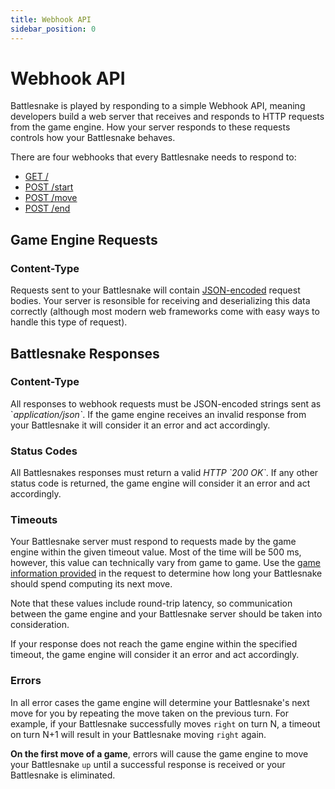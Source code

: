 ```yaml
---
title: Webhook API
sidebar_position: 0
---
```


# Webhook API

Battlesnake is played by responding to a simple Webhook API, meaning developers build a web server that receives and responds to HTTP requests from the game engine. How your server responds to these requests controls how your Battlesnake behaves.

There are four webhooks that every Battlesnake needs to respond to:
* [GET /](api/requests/info.md)
* [POST /start](api/requests/start.md)
* [POST /move](api/requests/move.md)
* [POST /end](api/requests/end.md)

## Game Engine Requests

### Content-Type

Requests sent to your Battlesnake will contain [JSON-encoded](https://www.json.org/) request bodies. Your server is resonsible for receiving and deserializing this data correctly (although most modern web frameworks come with easy ways to handle this type of request).

## Battlesnake Responses

### Content-Type

All responses to webhook requests must be JSON-encoded strings sent as \`_application/json\`_. If the game engine receives an invalid response from your Battlesnake it will consider it an error and act accordingly.

### Status Codes

All Battlesnakes responses must return a valid _HTTP \`200 OK\`_. If any other status code is returned, the game engine will consider it an error and act accordingly.

### Timeouts

Your Battlesnake server must respond to requests made by the game engine within the given timeout value. Most of the time will be 500 ms, however, this value can technically vary from game to game. Use the [game information provided](api/objects/game.md) in the request to determine how long your Battlesnake should spend computing its next move.

Note that these values include round-trip latency, so communication between the game engine and your Battlesnake server should be taken into consideration.

If your response does not reach the game engine within the specified timeout, the game engine will consider it an error and act accordingly.

### Errors

In all error cases the game engine will determine your Battlesnake's next move for you by repeating the move taken on the previous turn. For example, if your Battlesnake successfully moves `right` on turn N, a timeout on turn N+1 will result in your Battlesnake moving `right` again.

**On the first move of a game**, errors will cause the game engine to move your Battlesnake `up` until a successful response is received or your Battlesnake is eliminated.
